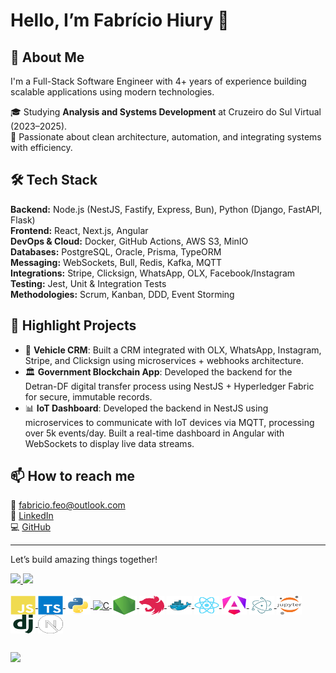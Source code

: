 # Hello, I’m Fabrício Hiury 👋

## 🚀 About Me

I'm a Full-Stack Software Engineer with 4+ years of experience building scalable applications using modern technologies.

🎓 Studying **Analysis and Systems Development** at Cruzeiro do Sul Virtual (2023–2025).  
🧠 Passionate about clean architecture, automation, and integrating systems with efficiency.

## 🛠️ Tech Stack

**Backend:** Node.js (NestJS, Fastify, Express, Bun), Python (Django, FastAPI, Flask)  
**Frontend:** React, Next.js, Angular  
**DevOps & Cloud:** Docker, GitHub Actions, AWS S3, MinIO  
**Databases:** PostgreSQL, Oracle, Prisma, TypeORM  
**Messaging:** WebSockets, Bull, Redis, Kafka, MQTT  
**Integrations:** Stripe, Clicksign, WhatsApp, OLX, Facebook/Instagram  
**Testing:** Jest, Unit & Integration Tests  
**Methodologies:** Scrum, Kanban, DDD, Event Storming

## 🧩 Highlight Projects

- 🚗 **Vehicle CRM**: Built a CRM integrated with OLX, WhatsApp, Instagram, Stripe, and Clicksign using microservices + webhooks architecture.
- 🏛️ **Government Blockchain App**: Developed the backend for the Detran-DF digital transfer process using NestJS + Hyperledger Fabric for secure, immutable records.
- 📊 **IoT Dashboard**: Developed the backend in NestJS using microservices to communicate with IoT devices via MQTT, processing over 5k events/day. Built a real-time dashboard in Angular with WebSockets to display live data streams.

## 📫 How to reach me

📧 fabricio.feo@outlook.com  
🔗 [LinkedIn](https://www.linkedin.com/in/fabricio-hiury)  
💻 [GitHub](https://github.com/FabricioHiury)

---

Let’s build amazing things together!

<div><a href="https://github.com/FabricioHiury">
  <img height="180em" src="https://github-readme-stats.vercel.app/api?username=FabricioHiury&count_private=true&show_icons=true&theme=blueberry"/>
  <img height="180em" src="https://github-readme-stats.vercel.app/api/top-langs/?username=FabricioHiury&layout=compact&langs_count=8&theme=blueberry"/>
  </div>
<div style="display: inline_block"><br>
  <img align="center" alt="Js" height="30" width="40" src="https://raw.githubusercontent.com/devicons/devicon/master/icons/javascript/javascript-plain.svg">
  <img align="center" alt="TS" height="30" width="40" src="https://github.com/devicons/devicon/blob/master/icons/typescript/typescript-original.svg">
  <img align="center" alt="Python" height="30" width="40" src="https://raw.githubusercontent.com/devicons/devicon/master/icons/python/python-original.svg">
  <img align="center" alt="C" height="30" width="40" src="https://cdn.jsdelivr.net/gh/devicons/devicon/icons/c/c-original.svg">
  <img align="center" alt="Node" height="30" width="40" src="https://github.com/devicons/devicon/blob/master/icons/nodejs/nodejs-original.svg">  
  <img align="center" alt="nestjs" height="30" width="40" src="https://github.com/devicons/devicon/blob/master/icons/nestjs/nestjs-original.svg">  
  <img align="center" alt="Docker" height="30" width="40" src="https://github.com/devicons/devicon/blob/master/icons/docker/docker-original.svg">
  <img align="center" alt="React" height="30" width="40" src="https://raw.githubusercontent.com/devicons/devicon/master/icons/react/react-original.svg">
  <img align="center" alt="Angular" height="30" width="40" src="https://github.com/devicons/devicon/blob/master/icons/angular/angular-original.svg">
  <img align="center" alt="Electron" height="30" width="40" src="https://github.com/devicons/devicon/blob/master/icons/electron/electron-original.svg">
  <img align="center" alt="Jupyter" height="30" width="40" src="https://github.com/devicons/devicon/blob/master/icons/jupyter/jupyter-original-wordmark.svg">
  <img align="center" alt="Django" height="30" width="40" src="https://github.com/devicons/devicon/blob/master/icons/django/django-plain.svg">
  <img align="center" alt="Next" height="30" width="40" src="https://github.com/devicons/devicon/blob/master/icons/nextjs/nextjs-line.svg">
</div>
  
  ##
 
<div>  
  <a href="https://www.linkedin.com/in/fabricio-hiury/" target="_blank"><img src="https://img.shields.io/badge/-LinkedIn-%230077B5?style=for-the-badge&logo=linkedin&logoColor=white" target="_blank"></a>  
</div>
